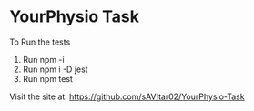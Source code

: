 # YourPhysio Task
 
To Run the tests
1. Run npm -i
2. Run npm i -D jest
3. Run npm test

Visit the site at: https://github.com/sAVItar02/YourPhysio-Task
